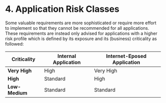 # 4. Application Risk Classes

Some valuable requirements are more sophisticated or require more effort to implement so that they cannot be recommended for all applications. These requirements are instead only advised for applications with a higher risk profile which is defined by its exposure and its (business) criticality as followed:

| Criticality | Internal Application | Internet-Eposed Application |
| ------------- | ------------- | ------------- |
| **Very High** | High | Very High |
| **High** | Standard | High |
| **Low-Medium** | Standard | Standard |
